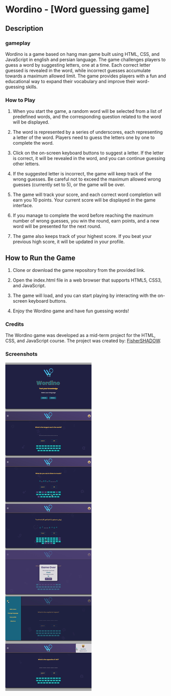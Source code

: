 # Wordino - [Word guessing game]

## Description

### gameplay

Wordino is a game based on hang man game built using HTML, CSS, and JavaScript in english and persian language. The game challenges players to guess a word by suggesting letters, one at a time. Each correct letter guessed is revealed in the word, while incorrect guesses accumulate towards a maximum allowed limit. The game provides players with a fun and educational way to expand their vocabulary and improve their word-guessing skills.

### How to Play

1. When you start the game, a random word will be selected from a list of predefined words, and the corresponding question related to the word will be displayed.

2. The word is represented by a series of underscores, each representing a letter of the word. Players need to guess the letters one by one to complete the word.

3. Click on the on-screen keyboard buttons to suggest a letter. If the letter is correct, it will be revealed in the word, and you can continue guessing other letters.

4. If the suggested letter is incorrect, the game will keep track of the wrong guesses. Be careful not to exceed the maximum allowed wrong guesses (currently set to 5), or the game will be over.

5. The game will track your score, and each correct word completion will earn you 10 points. Your current score will be displayed in the game interface.

6. If you manage to complete the word before reaching the maximum number of wrong guesses, you win the round, earn points, and a new word will be presented for the next round.

7. The game also keeps track of your highest score. If you beat your previous high score, it will be updated in your profile.

## How to Run the Game

1. Clone or download the game repository from the provided link.

2. Open the index.html file in a web browser that supports HTML5, CSS3, and JavaScript.

3. The game will load, and you can start playing by interacting with the on-screen keyboard buttons.

4. Enjoy the Wordino game and have fun guessing words!

### Credits

The Wordino game was developed as a mid-term project for the HTML, CSS, and JavaScript course. The project was created by:
[FisherSHADOW](https://github.com/FisherSHADOW).

### Screenshots

![](./assets/design/main.jpg)

